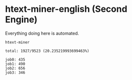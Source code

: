 # htext-miner-english (Second Engine)

Everything doing here is automated.

```
htext-miner

total: 1927/9523 (20.235219993699463%)

job0: 435
job1: 490
job2: 656
job3: 346
```